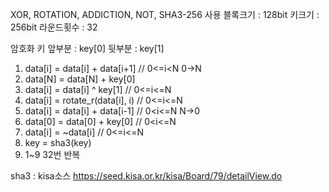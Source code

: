 XOR, ROTATION, ADDICTION, NOT, SHA3-256 사용
블록크기 : 128bit 키크기 : 256bit 라운드횟수 : 32

암호화 키 앞부분 : key[0] 뒷부분 : key[1]
1. data[i] = data[i] + data[i+1] // 0<=i<N   0->N
2. data[N] = data[N]  + key[0]
3. data[i] = data[i] ^ key[1] // 0<=i<=N
4. data[i] = rotate_r(data[i], i) // 0<=i<=N
5. data[i] = data[i] + data[i-1] // 0<i<=N   N->0
6. data[0] = data[0] + key[0] // 0<i<=N
7. data[i] = ~data[i] // 0<=i<=N
8. key = sha3(key)
9. 1~9 32번 반복

sha3 : kisa소스 https://seed.kisa.or.kr/kisa/Board/79/detailView.do
